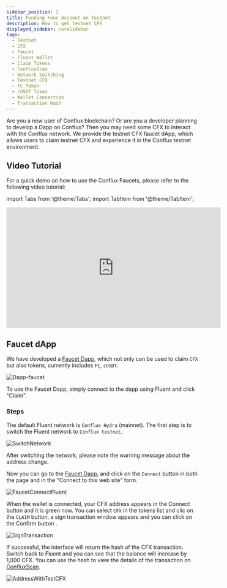 ```yaml
---
sidebar_position: 2
title: Funding Your Account on Testnet
description: How to get testnet CFX
displayed_sidebar: coreSidebar
tags:
  - Testnet
  - CFX
  - Faucet
  - Fluent Wallet
  - Claim Tokens
  - ConfluxScan
  - Network Switching
  - Testnet CFX
  - FC Token
  - cUSDT Token
  - Wallet Connection
  - Transaction Hash
---
```


Are you a new user of Conflux blockchain? Or are you a developer planning to develop a Dapp on Conflux? Then you may need some CFX to interact with the Conflux network. We provide the testnet CFX faucet dApp, which allows users to claim testnet CFX and experience it in the Conflux testnet environment.

## Video Tutorial

For a quick demo on how to use the Conflux Faucets, please refer to the following video tutorial:

import Tabs from '@theme/Tabs';
import TabItem from '@theme/TabItem';

<Tabs>
  <TabItem value="youtube" label="Conflux Faucets Video">
<iframe width="560" height="315" src="https://www.youtube.com/embed/MyQi99-fEM4?si=PPPJLlUHFEofnnv2" title="YouTube video player" frameborder="0" allow="accelerometer; autoplay; clipboard-write; encrypted-media; gyroscope; picture-in-picture; web-share" allowfullscreen></iframe>
  </TabItem>
</Tabs>


## Faucet dApp

We have developed a [Faucet Dapp](https://faucet.confluxnetwork.org/), which not only can be used to claim `CFX` but also tokens, currently includes `FC`, `cUSDT`.

![Dapp-faucet](./img/Dapp-faucet-1)

To use the Faucet Dapp, simply connect to the dapp using Fluent and click "Claim".

### Steps

The default Fluent network is `Conflux Hydra` (mainnet). The first step is to switch the Fluent network to `Conflux testnet`. 

![SwitchNetwork](./img/SwitchNetwork)

After switching the network, please note the warning message about the address change.  

Now you can go to the [Faucet Dapp](http://faucet.confluxnetwork.org/), and click on the `Connect` button in both the page and in the "Connect to this web site" form.

![FaucetConnectFluent](./img/FaucetConnectFluent)

When the wallet is connected, your CFX address appears in the Connect button and it is green now. 
You can select `CFX` in the tokens list and clic on the `CLAIM` button, a sign transaction window appears and you can click on the Confirm button . 

![SignTransaction](./img/SignTransaction)

If successful, the interface will return the hash of the CFX transaction. Switch back to Fluent and you can see that the balance will increase by 1,000 CFX. You can use the hash to view the details of the transaction on [ConfluxScan](https://testnet.confluxscan.io/).
 
![AddressWithTestCFX](./img/AddressWithTestCFX)

